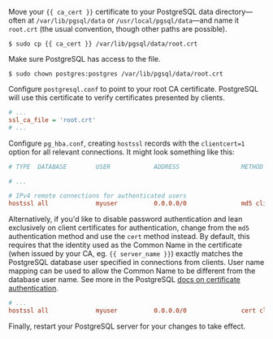 Move your `{{ ca_cert }}` certificate to your PostgreSQL data directory—often at `/var/lib/pgsql/data` or `/usr/local/pgsql/data`—and name it `root.crt` (the usual convention, though other paths are possible).

```shell-session
$ sudo cp {{ ca_cert }} /var/lib/pgsql/data/root.crt
```

Make sure PostgreSQL has access to the file.

```shell-session
$ sudo chown postgres:postgres /var/lib/pgsql/data/root.crt
```

Configure `postgresql.conf` to point to your root CA certificate. PostgreSQL will use this certificate to verify certificates presented by clients.

```ini
# ...
ssl_ca_file = 'root.crt'
# ...
```

Configure `pg_hba.conf`, creating `hostssl` records with the `clientcert=1` option for all relevant connections. It might look something like this:

```ini
# TYPE  DATABASE        USER            ADDRESS                 METHOD

# ...

# IPv4 remote connections for authenticated users
hostssl all             myuser          0.0.0.0/0               md5 clientcert=1
```

Alternatively, if you'd like to disable password authentication and lean exclusively on client certificates for authentication, change from the `md5` authentication method and use the `cert` method instead. By default, this requires that the identity used as the Common Name in the certificate (when issued by your CA, eg. `{{ server_name }}`) exactly matches the PostgreSQL database user specified in connections from clients. User name mapping can be used to allow the Common Name to be different from the database user name. See more in the PostgreSQL [docs on certificate authentication](https://www.postgresql.org/docs/current/auth-cert.html).

```ini
# ...
hostssl all             myuser          0.0.0.0/0               cert clientcert=1
```

Finally, restart your PostgreSQL server for your changes to take effect.
